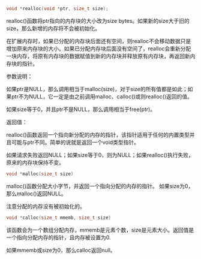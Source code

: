 ```c
void *realloc(void *ptr, size_t size);
```

realloc()函数将ptr指向的内存块的大小改为size bytes。如果新的size大于旧的size，那么新增的内存将不会被初始化。

在扩展内存时，如果已分配的内存块后面还有空间，则realloc不会移动数据只是增加原来内存块的大小。如果已分配内存块后面没有空间了，realloc会重新分配一块内存，将原有内存块的数据赋值到新的内存块并释放原有内存块，再返回新内存块的指针。

参数说明：

如果ptr是NULL，那么调用相当于malloc(size)，对于size的所有值都是如此；如果ptr不为NULL，它一定是由之前调用malloc、calloc()或则realloc()返回的值。

如果size等于0，并且ptr不是NULL，那么调用相当于free(ptr)。

返回值：

realloc()函数返回一个指向新分配的内存的指针，该指针适用于任何的内置类型并且可能与ptr不同。简单的说就是返回一个void类型指针。

如果请求失败返回NULL；如果size等于0，则为NULL；如果realloc()执行失败，原来的内存块保持不变。







```c
void *malloc(size_t size)
```

malloc()函数分配大小字节，并返回一个指向分配的内存的指针。 如果size为0，那么malloc()返回NULL。

注意分配的内存没有被初始化的。



```c
void *calloc(size_t mmemb, size_t size)
```

该函数会为一个数组分配内存，mmemb是元素个数，size是元素大小。返回值是一个指向分配内存的指针，且内存被设置为0.

如果mmemb或size为0，那么calloc返回null。

